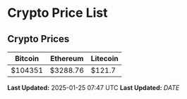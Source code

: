 # Crypto Price List

## Crypto Prices
| Bitcoin | Ethereum | Litecoin |
| ------- | -------- | -------- |
| $104351 | $3288.76 | $121.7 |
**Last Updated:** 2025-01-25 07:47 UTC
**Last Updated:** $DATE$
